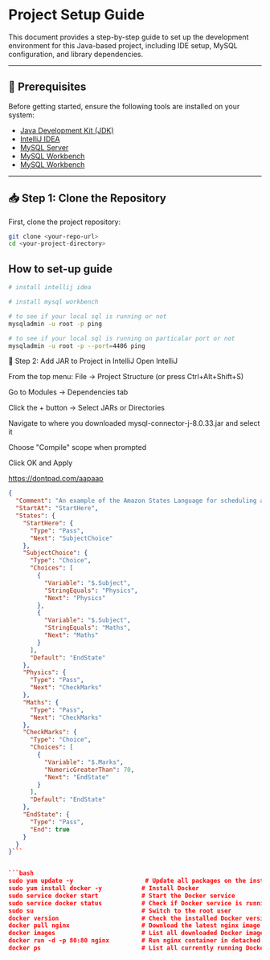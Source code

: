 # Project Setup Guide

This document provides a step-by-step guide to set up the development environment for this Java-based project, including IDE setup, MySQL configuration, and library dependencies.

---

## 🔧 Prerequisites

Before getting started, ensure the following tools are installed on your system:

- [Java Development Kit (JDK)](https://www.oracle.com/java/technologies/javase-jdk11-downloads.html)
- [IntelliJ IDEA](https://www.jetbrains.com/idea/download/)
- [MySQL Server](https://dev.mysql.com/downloads/mysql/)
- [MySQL Workbench](https://dev.mysql.com/downloads/workbench/)
- [MySQL Workbench](https://dev.mysql.com/downloads/workbench/)

---

## 📥 Step 1: Clone the Repository

First, clone the project repository:

```bash
git clone <your-repo-url>
cd <your-project-directory>
```


## How to set-up guide
```bash
# install intellij idea

# install mysql workbench

# to see if your local sql is running or not
mysqladmin -u root -p ping

# to see if your local sql is running on particalar port or not
mysqladmin -u root -p --port=4406 ping


```

🔹 Step 2: Add JAR to Project in IntelliJ
Open IntelliJ

From the top menu:
File → Project Structure (or press Ctrl+Alt+Shift+S)

Go to Modules → Dependencies tab

Click the + button → Select JARs or Directories

Navigate to where you downloaded mysql-connector-j-8.0.33.jar and select it

Choose "Compile" scope when prompted

Click OK and Apply


https://dontpad.com/aapaap
```json
{
  "Comment": "An example of the Amazon States Language for scheduling a task.",
  "StartAt": "StartHere",
  "States": {
    "StartHere": {
      "Type": "Pass",
      "Next": "SubjectChoice"
    },
    "SubjectChoice": {
      "Type": "Choice",
      "Choices": [
        {
          "Variable": "$.Subject",
          "StringEquals": "Physics",
          "Next": "Physics"
        },
        {
          "Variable": "$.Subject",
          "StringEquals": "Maths",
          "Next": "Maths"
        }
      ],
      "Default": "EndState"
    },
    "Physics": {
      "Type": "Pass",
      "Next": "CheckMarks"
    },
    "Maths": {
      "Type": "Pass",
      "Next": "CheckMarks"
    },
    "CheckMarks": {
      "Type": "Choice",
      "Choices": [
        {
          "Variable": "$.Marks",
          "NumericGreaterThan": 70,
          "Next": "EndState"
        }
      ],
      "Default": "EndState"
    },
    "EndState": {
      "Type": "Pass",
      "End": true
    }
  }
}```


```bash
sudo yum update -y                    # Update all packages on the instance
sudo yum install docker -y           # Install Docker
sudo service docker start            # Start the Docker service
sudo service docker status           # Check if Docker service is running
sudo su                              # Switch to the root user
docker version                       # Check the installed Docker version
docker pull nginx                    # Download the latest nginx image from Docker Hub
docker images                        # List all downloaded Docker images
docker run -d -p 80:80 nginx         # Run nginx container in detached mode and map port 80
docker ps                            # List all currently running Docker containers
```
